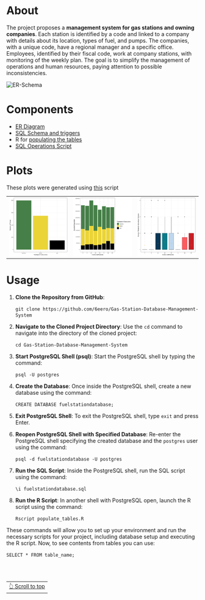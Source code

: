 # About
The project proposes a **management system for gas stations and owning companies**. Each station is identified by a code and linked to a company with details about its location, types of fuel, and pumps. The companies, with a unique code, have a regional manager and a specific office. Employees, identified by their fiscal code, work at company stations, with monitoring of the weekly plan. The goal is to simplify the management of operations and human resources, paying attention to possible inconsistencies.

![ER-Schema](https://github.com/6eero/Gas-Station-Database-Management-System/assets/114809573/f9ddb4f8-bb0c-44c7-b06d-1e32a3d18829)

# Components
- [ER Diagram](https://github.com/6eero/Gas-Station-Database-Management-System/blob/main/ER-Schema.png)
- [SQL Schema and triggers](https://github.com/6eero/Gas-Station-Database-Management-System/blob/main/fuelstationdatabase.sql)
- R for [populating the tables](https://github.com/6eero/Gas-Station-Database-Management-System/blob/main/populate_tables.R)
- [SQL Operations Script](https://github.com/6eero/Gas-Station-Database-Management-System/blob/main/operazioni.sql)

# Plots
These plots were generated using [this](https://github.com/6eero/Gas-Station-Database-Management-System/blob/main/grafici.R) script
<table>
  <tr>
    <td><img src="https://github.com/6eero/Gas-Station-Database-Management-System/blob/main/Plots/grafico1.png"></td>
    <td><img src="https://github.com/6eero/Gas-Station-Database-Management-System/blob/main/Plots/grafico2.png"></td>
    <td><img src="https://github.com/6eero/Gas-Station-Database-Management-System/blob/main/Plots/grafico3.png"></td>
  </tr>
</table>

# Usage
1. **Clone the Repository from GitHub**:
   ```
   git clone https://github.com/6eero/Gas-Station-Database-Management-System
   ```

2. **Navigate to the Cloned Project Directory**:
   Use the `cd` command to navigate into the directory of the cloned project:
   ```
   cd Gas-Station-Database-Management-System
   ```

3. **Start PostgreSQL Shell (psql)**:
   Start the PostgreSQL shell by typing the command:
   ```
   psql -U postgres
   ```

5. **Create the Database**:
   Once inside the PostgreSQL shell, create a new database using the command:
   ```
   CREATE DATABASE fuelstationdatabase;
   ```

6. **Exit PostgreSQL Shell**:
   To exit the PostgreSQL shell, type `exit` and press Enter.

7. **Reopen PostgreSQL Shell with Specified Database**:
   Re-enter the PostgreSQL shell specifying the created database and the `postgres` user using the command:
   ```
   psql -d fuelstationdatabase -U postgres
   ```

8. **Run the SQL Script**:
   Inside the PostgreSQL shell, run the SQL script using the command:
   ```
   \i fuelstationdatabase.sql
   ```

9. **Run the R Script**:
   In another shell with PostgreSQL open, launch the R script using the command:
   ```
   Rscript populate_tables.R
   ```

These commands will allow you to set up your environment and run the necessary scripts for your project, including database setup and executing the R script. Now, to see contents from tables you can use:
```
SELECT * FROM table_name;
```
<br>
<br>
<div align="right">
<table><td> 
<a href="#start-of-content">👆 Scroll to top</a>
</td></table> 
</div>
